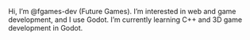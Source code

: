Hi, I’m @fgames-dev (Future Games). 
I’m interested in web and game development, and I use Godot.
I’m currently learning C++ and 3D game development in Godot.

<!---
fgames-dev/fgames-dev is a ✨ special ✨ repository because its `README.md` (this file) appears on your GitHub profile.
You can click the Preview link to take a look at your changes.
--->
